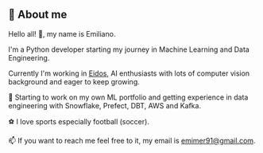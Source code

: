 ## :rocket: About me

Hello all! 👋, my name is Emiliano.

I'm a Python developer starting my journey in Machine Learning and Data Engineering.

Currently I'm working in [Eidos](https://eidos.ai), AI enthusiasts with lots of computer vision background and eager to keep growing.

:seedling: Starting to work on my own ML portfolio and getting experience in data engineering with Snowflake, Prefect, DBT, AWS and Kafka.

:soccer: I love sports especially football (soccer).

📫 If you want to reach me feel free to it, my email is emimer91@gmail.com.


<!---
emihrem/emihrem is a ✨ special ✨ repository because its `README.md` (this file) appears on your GitHub profile.
You can click the Preview link to take a look at your changes.
--->
